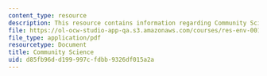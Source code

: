 ```yaml
---
content_type: resource
description: This resource contains information regarding Community Science.
file: https://ol-ocw-studio-app-qa.s3.amazonaws.com/courses/res-env-001-climate-action-hands-on-harnessing-science-with-communities-to-cut-carbon-january-iap-2017/d85fb96dd199997cfdbb9326df015a2a_MITRES_ENV_001IAP17_ses1.1.pdf
file_type: application/pdf
resourcetype: Document
title: Community Science
uid: d85fb96d-d199-997c-fdbb-9326df015a2a
---
```

